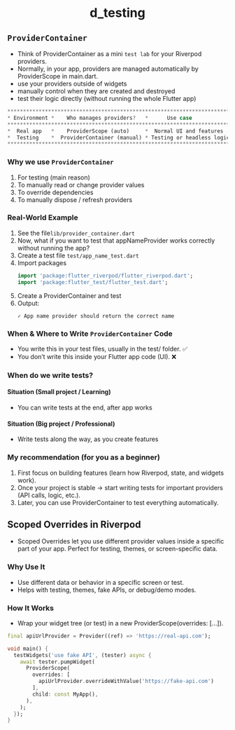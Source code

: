 # <p align="center"> d_testing </p>

## `ProviderContainer`
- Think of ProviderContainer as a mini `test lab` for your Riverpod providers.
- Normally, in your app, providers are managed automatically by ProviderScope in main.dart.
- use your providers outside of widgets
- manually control when they are created and destroyed
- test their logic directly (without running the whole Flutter app)
```dart
*************************************************************************
* Environment *    Who manages providers?   *      Use case             *
*************************************************************************
*  Real app   *    ProviderScope (auto)     *  Normal UI and features   *
*  Testing    *  ProviderContainer (manual) * Testing or headless logic *
*************************************************************************
```
### Why we use `ProviderContainer`
1. For testing (main reason)
2. To manually read or change provider values
3. To override dependencies
4. To manually dispose / refresh providers

### Real-World Example 
1. See the file`lib/provider_container.dart`
2. Now, what if you want to test that appNameProvider works correctly
without running the app?
3. Create a test file `test/app_name_test.dart`
4. Import packages
    ```dart
    import 'package:flutter_riverpod/flutter_riverpod.dart';
    import 'package:flutter_test/flutter_test.dart';
    ```
5. Create a ProviderContainer and test
6. Output:
    ```Output
    ✓ App name provider should return the correct name
    ```
### When & Where to Write `ProviderContainer` Code
- You write this in your test files, usually in the test/ folder. ✅
- You don’t write this inside your Flutter app code (UI). ❌
### When do we write tests?
#### Situation **(Small project / Learning)**
- You can write tests at the end, after app works
#### Situation **(Big project / Professional)**
- Write tests along the way, as you create features
### My recommendation (for you as a beginner)
1. First focus on building features (learn how Riverpod, state, and widgets work).
2. Once your project is stable → start writing tests for important providers (API calls, logic, etc.).
3. Later, you can use ProviderContainer to test everything automatically.

## Scoped Overrides in Riverpod
- Scoped Overrides let you use different provider values inside a specific part of your app. Perfect for testing, themes, or screen-specific data.
### Why Use It
- Use different data or behavior in a specific screen or test.
- Helps with testing, themes, fake APIs, or debug/demo modes.
### How It Works
- Wrap your widget tree (or test) in a new ProviderScope(overrides: [...]).
```dart
final apiUrlProvider = Provider((ref) => 'https://real-api.com');

void main() {
  testWidgets('use fake API', (tester) async {
    await tester.pumpWidget(
      ProviderScope(
        overrides: [
          apiUrlProvider.overrideWithValue('https://fake-api.com')
        ],
        child: const MyApp(),
      ),
    );
  });
}
```